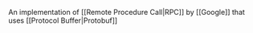 An implementation of [[Remote Procedure Call|RPC]] by [[Google]] that uses [[Protocol Buffer|Protobuf]]

